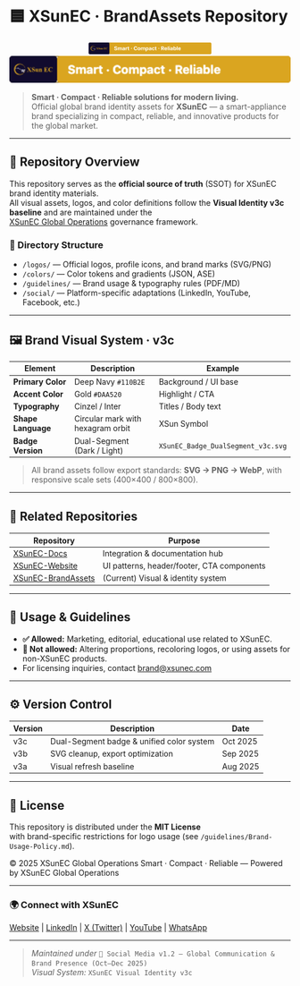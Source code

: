# 🟦 XSunEC · BrandAssets Repository

<p align="center">
  <img src="https://github.com/VictorXSun/XSunEC-BrandAssets/blob/main/logos/XSunEC_Badge_DualSegment_v3c.svg" width="220" alt="XSunEC Badge v3c"/><br>
  <img src="https://github.com/VictorXSun/XSunEC-BrandAssets/blob/main/logos/XSunEC_Badge_DualSegment_v3c_preview.png" width="520" alt="XSunEC Badge Preview"/>
</p>

> **Smart · Compact · Reliable solutions for modern living.**  
> Official global brand identity assets for **XSunEC** — a smart-appliance brand specializing in compact, reliable, and innovative products for the global market.

---

## 🧭 Repository Overview

This repository serves as the **official source of truth** (SSOT) for XSunEC brand identity materials.  
All visual assets, logos, and color definitions follow the **Visual Identity v3c baseline** and are maintained under the  
[XSunEC Global Operations](https://xsunec.com) governance framework.

### 📁 Directory Structure
- `/logos/` — Official logos, profile icons, and brand marks (SVG/PNG)
- `/colors/` — Color tokens and gradients (JSON, ASE)
- `/guidelines/` — Brand usage & typography rules (PDF/MD)
- `/social/` — Platform-specific adaptations (LinkedIn, YouTube, Facebook, etc.)

---

## 🖼️ Brand Visual System · v3c

| Element | Description | Example |
|----------|--------------|----------|
| **Primary Color** | Deep Navy `#110B2E` | Background / UI base |
| **Accent Color** | Gold `#DAA520` | Highlight / CTA |
| **Typography** | Cinzel / Inter | Titles / Body text |
| **Shape Language** | Circular mark with hexagram orbit | XSun Symbol |
| **Badge Version** | Dual-Segment (Dark / Light) | `XSunEC_Badge_DualSegment_v3c.svg` |

> All brand assets follow export standards: **SVG → PNG → WebP**, with responsive scale sets (400×400 / 800×800).

---

## 🔗 Related Repositories

| Repository | Purpose |
|-------------|----------|
| [XSunEC-Docs](https://github.com/VictorXSun/XSunEC-Docs) | Integration & documentation hub |
| [XSunEC-Website](https://github.com/VictorXSun/XSunEC-Website) | UI patterns, header/footer, CTA components |
| [XSunEC-BrandAssets](https://github.com/VictorXSun/XSunEC-BrandAssets) | (Current) Visual & identity system |

---

## 🧩 Usage & Guidelines

- **✅ Allowed:** Marketing, editorial, educational use related to XSunEC.  
- **🚫 Not allowed:** Altering proportions, recoloring logos, or using assets for non-XSunEC products.  
- For licensing inquiries, contact [brand@xsunec.com](mailto:brand@xsunec.com)

---

## ⚙️ Version Control

| Version | Description | Date |
|----------|--------------|------|
| v3c | Dual-Segment badge & unified color system | Oct 2025 |
| v3b | SVG cleanup, export optimization | Sep 2025 |
| v3a | Visual refresh baseline | Aug 2025 |

---

## 🧾 License

This repository is distributed under the **MIT License**  
with brand-specific restrictions for logo usage (see `/guidelines/Brand-Usage-Policy.md`).

© 2025 XSunEC Global Operations
Smart · Compact · Reliable — Powered by XSunEC Global Operations

---

### 🌍 Connect with XSunEC
[Website](https://xsunec.com) | [LinkedIn](https://linkedin.com/company/xsunec) | [X (Twitter)](https://x.com/xsunec) | [YouTube](https://youtube.com/@xsunec) | [WhatsApp](https://wa.me/15082925162)

---
> *Maintained under* `📱 Social Media v1.2 — Global Communication & Brand Presence (Oct–Dec 2025)`  
> *Visual System:* `XSunEC Visual Identity v3c`

